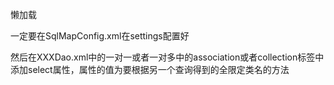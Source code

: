 懒加载

一定要在SqlMapConfig.xml在settings配置好

<settings>
    <setting name="lazyLoadingEnabled" value="true"></setting>
    <setting name="aggressiveLazyLoading" value="false"></setting>
</settings>


然后在XXXDao.xml中的一对一或者一对多中的association或者collection标签中
添加select属性，属性的值为要根据另一个查询得到的全限定类名的方法

